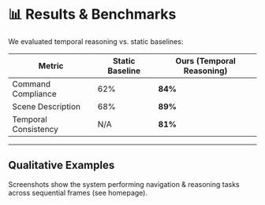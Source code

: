 # 📊 Results & Benchmarks  

We evaluated temporal reasoning vs. static baselines:  

| Metric | Static Baseline | Ours (Temporal Reasoning) |
|--------|----------------|---------------------------|
| Command Compliance | 62% | **84%** |
| Scene Description | 68% | **89%** |
| Temporal Consistency | N/A | **81%** |

---

## Qualitative Examples  

Screenshots show the system performing navigation & reasoning tasks across sequential frames (see homepage).  
